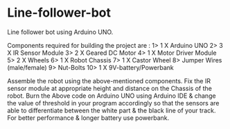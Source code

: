 # Line-follower-bot

Line follower bot using Arduino UNO.

Components required for building the project are :
1> 1 X Arduino UNO
2> 3 X IR Sensor Module
3> 2 X Geared DC Motor
4> 1 X Motor Driver Module
5> 2 X Wheels
6> 1 X Robot Chassis
7> 1 X Castor Wheel
8> Jumper Wires (male/female)
9> Nut-Bolts
10> 1 X 9V-battery/Powerbank

Assemble the robot using the above-mentioned components.
Fix the IR sensor module at appropriate height and distance on the Chassis of the robot.
Burn the Above code on Arduino UNO using Arduino IDE & change the value of threshold in your
program accordingly so that the sensors are able to differentiate between the white part & the
black line of your track. For better performance & longer battery use powerbank.
